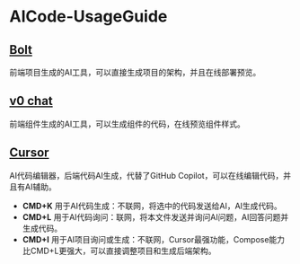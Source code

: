 # AICode-UsageGuide
## [Bolt](https://bolt.new/)  
前端项目生成的AI工具，可以直接生成项目的架构，并且在线部署预览。

## [v0 chat](https://v0.dev/)  
前端组件生成的AI工具，可以生成组件的代码，在线预览组件样式。

## [Cursor](https://www.cursor.com/)  
AI代码编辑器，后端代码AI生成，代替了GitHub Copilot，可以在线编辑代码，并且有AI辅助。  
- **CMD+K** 用于AI代码生成：不联网，将选中的代码发送给AI，AI生成代码。  
- **CMD+L** 用于AI代码询问：联网，将本文件发送并询问AI问题，AI回答问题并生成代码。  
- **CMD+I** 用于AI项目询问或生成：不联网，Cursor最强功能，Compose能力比CMD+L更强大，可以直接调整项目和生成后端架构。
